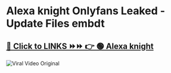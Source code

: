 
 # Alexa knight Onlyfans Leaked - Update Files embdt

## <h2><a href="https://clipsfans.com/Alexa_knight&ref=git">🔗 Click to LINKS ⏩⏩ 👉 🟢 Alexa knight </a></h2>

<a href="https://clipsfans.com/Alexa_knight&ref=git" rel="nofollow" data-target="animated-image.originalLink"><img src="https://i.ibb.co.com/xMMVF88/686577567.gif" alt="Viral Video Original" style="max-width: 100%; display: inline-block;" data-target="animated-image.originalImage"></a>

